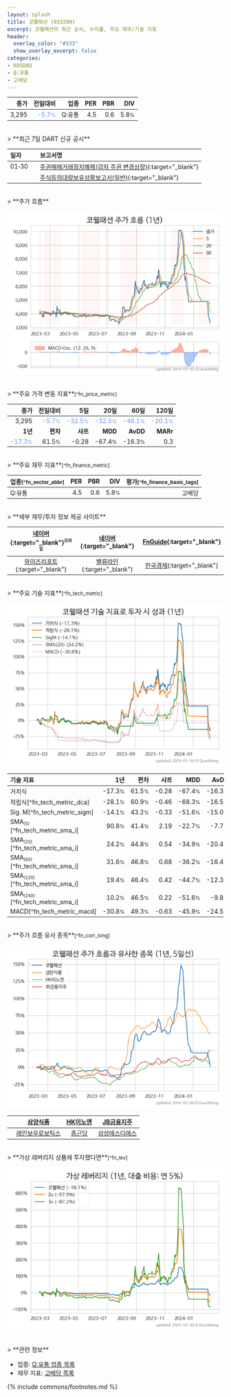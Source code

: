 ```yaml
---
layout: splash
title: 코웰패션 (033290)
excerpt: 코웰패션의 최근 공시, 수익률, 주요 재무/기술 지표
header:
  overlay_color: "#333"
  show_overlay_excerpt: false
categories:
- KOSDAQ
- Q:유통
- 고배당
---
```


| **종가** | **전일대비** | **업종** | **PER** | **PBR** | **DIV** |
| -------: | -----------: | -------: | ------: | ------: | ------: |
| 3,295 | <span style="color: cornflowerblue">-5.7<small>%</small></span> | Q:유통 | 4.5 | 0.6 | 5.8<small>%</small> |

<!-- more -->

<br>
> **최근 7일 DART 신규 공시**<a id="dart"></a>

| **일자** |      | **보고서명** |
| :------- | :--- | :----------- |
| 01&#x2011;30 | | [주권매매거래정지해제(감자 주권 변경상장)](https://dart.fss.or.kr/dsaf001/main.do?rcpNo=20240130900818){:target="_blank"} |
|  | | [주식등의대량보유상황보고서(일반)](https://dart.fss.or.kr/dsaf001/main.do?rcpNo=20240130000167){:target="_blank"} |

<br>
> **주가 흐름**<a id="price"></a>

![033290](/stock/images/033290.png)

<br>
> **주요 가격 변동 지표**<small>[^fn_price_metric]</small>

| **종가** | **전일대비** | **5일** | **20일** | **60일** | **120일** |
| -------: | -----------: | ------: | -------: | -------: | --------: |
| 3,295 | <span style="color: cornflowerblue">-5.7<small>%</small></span> | <span style="color: cornflowerblue">-32.5<small>%</small></span> | <span style="color: cornflowerblue">-32.5<small>%</small></span> | <span style="color: cornflowerblue">-46.1<small>%</small></span> | <span style="color: cornflowerblue">-20.1<small>%</small></span> |
| **1년** | **편차** | **샤프** | **MDD** | **AvDD** | **MARr** |
| <span style="color: cornflowerblue">-17.3<small>%</small></span> | 61.5<small>%</small> | -0.28 | -67.4<small>%</small> | -16.3<small>%</small> | 0.3 |

<br>
> **주요 재무 지표**<small>[^fn_finance_metric]</small>

| **업종**<small>[^fn_sector_abbr]</small> | **PER** | **PBR** | **DIV** | **평가**<small>[^fn_finance_basic_tags]</small> |
| :--------------------------------------- | ------: | ------: | ------: | ----------------------------------------------: |
| Q:유통 | 4.5 | 0.6 | 5.8<small>%</small> | 고배당 |

<br>
> **세부 재무/투자 정보 제공 사이트**

| [네이버](https://m.stock.naver.com/domestic/stock/033290/finance/summary){:target="_blank"}<sup><small>모바일</small></sup> | [네이버](https://finance.naver.com/item/coinfo.naver?code=033290){:target="_blank"} | [FnGuide](https://comp.fnguide.com/SVO2/ASP/SVD_Invest.asp?gicode=A033290&MenuYn=Y){:target="_blank"} |
| :---: | :---: | :---: |
| [와이즈리포트](https://comp.wisereport.co.kr/company/c1040001.aspx?cmp_cd=033290){:target="_blank"} | [밸류라인](https://www.valueline.co.kr/finance/summary/033290){:target="_blank"} | [한국경제](https://markets.hankyung.com/stock/033290/financial-summary){:target="_blank"} |

<br>
> **주요 기술 지표**<small>[^fn_tech_metric]</small>


![033290](/stock/images/033290_tech.png)

| **기술 지표** | **1년** | **편차** | **샤프** | **MDD** | **AvDD** |
| :------------ | ------: | -----------: | -------: | ------: | -------: |
| 거치식 | -17.3<small>%</small> | 61.5<small>%</small> | -0.28 | -67.4<small>%</small> | -16.3<small>%</small> |
| 적립식[^fn_tech_metric_dca] | -28.1<small>%</small> | 60.9<small>%</small> | -0.46 | -68.3<small>%</small> | -16.5<small>%</small> |
| Sig. M[^fn_tech_metric_sigm] | -14.1<small>%</small> | 43.2<small>%</small> | -0.33 | -51.6<small>%</small> | -15.0<small>%</small> |
| SMA<small><sub>(5)</sub></small>[^fn_tech_metric_sma_i] | 90.8<small>%</small> | 41.4<small>%</small> | 2.19 | -22.7<small>%</small> | -7.7<small>%</small> |
| SMA<small><sub>(20)</sub></small>[^fn_tech_metric_sma_i] | 24.2<small>%</small> | 44.8<small>%</small> | 0.54 | -34.9<small>%</small> | -20.4<small>%</small> |
| SMA<small><sub>(60)</sub></small>[^fn_tech_metric_sma_i] | 31.6<small>%</small> | 46.8<small>%</small> | 0.68 | -36.2<small>%</small> | -16.4<small>%</small> |
| SMA<small><sub>(120)</sub></small>[^fn_tech_metric_sma_i] | 19.4<small>%</small> | 46.4<small>%</small> | 0.42 | -44.7<small>%</small> | -12.3<small>%</small> |
| SMA<small><sub>(240)</sub></small>[^fn_tech_metric_sma_i] | 10.2<small>%</small> | 46.5<small>%</small> | 0.22 | -51.6<small>%</small> | -9.8<small>%</small> |
| MACD[^fn_tech_metric_macd] | -30.8<small>%</small> | 49.3<small>%</small> | -0.63 | -45.9<small>%</small> | -24.5<small>%</small> |

<br>
> **주가 흐름 유사 종목**<a id="corr"></a><small>[^fn_corr_long]</small>

![033290](/stock/images/033290_corr.png)

|       | [삼양식품](/003230/) | [HK이노엔](/195940/) | [JB금융지주](/175330/) |
| :---: | :------------------------------------: | :------------------------------------: | :------------------------------------: |
|       | [레인보우로보틱스](/277810/) | [종근당](/185750/) | [삼성에스디에스](/018260/) |

<br>
> **가상 레버리지 상품에 투자했다면**<a id="2x"></a><small>[^fn_lev]</small>

![033290](/stock/images/033290_2x.png)

<br>
> **관련 정보**

- 업종: [Q:유통 업종 목록](/stats/sector/kosdaq_업종_유통_종목/)
- 재무 지표: [고배당 목록](/fn/fn_high_div/)

{% include commons/footnotes.md %}